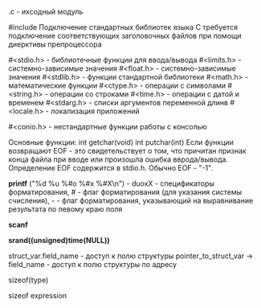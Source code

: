 .c - ихсодный модуль

#include Подключение стандартных библиотек языка С требуется подключение соответствующих заголовочных файлов при помощи диерктивы препроцессора 

#<stdio.h> - библиотечные функции для ввода/вывода
#<limits.h> - системно-зависимые значения
#<float.h> - системно-зависимые значения
#<stdlib.h> - функции стандартной библиотеки
#<math.h> - математические функции
#<ctype.h> - операции с символами
#<string.h> - операции со строками
#<time.h> - операции с датой и временем
#<stdarg.h> - списки аргументов переменной длинв
#<locale.h> - локализация приложений

#<conio.h> - нестандартные функции работы с консолью

Основные функции:
int getchar(void)
int putchar(int)
Если функции возвращают EOF - это свидетельствует о том, что причитан признак конца файла при вводе или произошла ошибка вврода/вывода. Определение EOF содержится в stdio.h. Обычно EOF - "-1".

__printf__ ("%d %u %#o %#x %#X\n") - duoxX - спецификаторы форматирования, # - флаг форматирования (для указания системы счисления), -  - флаг форматирования, указывающий на выравнивание результата по левому краю поля

__scanf__ 

__srand((unsigned)time(NULL))__


struct_var.field_name - доступ к полю структуры
pointer_to_struct_var -> field_name - доступ к полю структуры по адресу

 sizeof(type)

 sizeof expression




 
